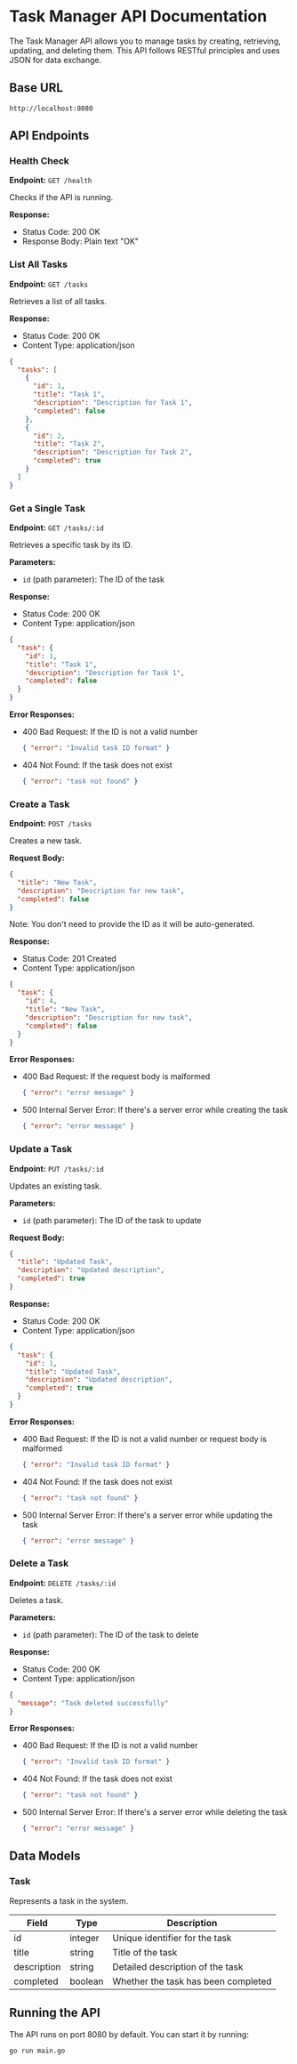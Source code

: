 # Task Manager API Documentation

The Task Manager API allows you to manage tasks by creating, retrieving, updating, and deleting them. This API follows RESTful principles and uses JSON for data exchange.

## Base URL

```
http://localhost:8080
```

## API Endpoints

### Health Check

**Endpoint:** `GET /health`

Checks if the API is running.

**Response:**
- Status Code: 200 OK
- Response Body: Plain text "OK"

### List All Tasks

**Endpoint:** `GET /tasks`

Retrieves a list of all tasks.

**Response:**
- Status Code: 200 OK
- Content Type: application/json

```json
{
  "tasks": [
    {
      "id": 1,
      "title": "Task 1",
      "description": "Description for Task 1",
      "completed": false
    },
    {
      "id": 2,
      "title": "Task 2",
      "description": "Description for Task 2",
      "completed": true
    }
  ]
}
```

### Get a Single Task

**Endpoint:** `GET /tasks/:id`

Retrieves a specific task by its ID.

**Parameters:**
- `id` (path parameter): The ID of the task

**Response:**
- Status Code: 200 OK
- Content Type: application/json

```json
{
  "task": {
    "id": 1,
    "title": "Task 1",
    "description": "Description for Task 1",
    "completed": false
  }
}
```

**Error Responses:**
- 400 Bad Request: If the ID is not a valid number
  ```json
  { "error": "Invalid task ID format" }
  ```
- 404 Not Found: If the task does not exist
  ```json
  { "error": "task not found" }
  ```

### Create a Task

**Endpoint:** `POST /tasks`

Creates a new task.

**Request Body:**
```json
{
  "title": "New Task",
  "description": "Description for new task",
  "completed": false
}
```

Note: You don't need to provide the ID as it will be auto-generated.

**Response:**
- Status Code: 201 Created
- Content Type: application/json

```json
{
  "task": {
    "id": 4,
    "title": "New Task",
    "description": "Description for new task",
    "completed": false
  }
}
```

**Error Responses:**
- 400 Bad Request: If the request body is malformed
  ```json
  { "error": "error message" }
  ```
- 500 Internal Server Error: If there's a server error while creating the task
  ```json
  { "error": "error message" }
  ```

### Update a Task

**Endpoint:** `PUT /tasks/:id`

Updates an existing task.

**Parameters:**
- `id` (path parameter): The ID of the task to update

**Request Body:**
```json
{
  "title": "Updated Task",
  "description": "Updated description",
  "completed": true
}
```

**Response:**
- Status Code: 200 OK
- Content Type: application/json

```json
{
  "task": {
    "id": 1,
    "title": "Updated Task",
    "description": "Updated description",
    "completed": true
  }
}
```

**Error Responses:**
- 400 Bad Request: If the ID is not a valid number or request body is malformed
  ```json
  { "error": "Invalid task ID format" }
  ```
- 404 Not Found: If the task does not exist
  ```json
  { "error": "task not found" }
  ```
- 500 Internal Server Error: If there's a server error while updating the task
  ```json
  { "error": "error message" }
  ```

### Delete a Task

**Endpoint:** `DELETE /tasks/:id`

Deletes a task.

**Parameters:**
- `id` (path parameter): The ID of the task to delete

**Response:**
- Status Code: 200 OK
- Content Type: application/json

```json
{
  "message": "Task deleted successfully"
}
```

**Error Responses:**
- 400 Bad Request: If the ID is not a valid number
  ```json
  { "error": "Invalid task ID format" }
  ```
- 404 Not Found: If the task does not exist
  ```json
  { "error": "task not found" }
  ```
- 500 Internal Server Error: If there's a server error while deleting the task
  ```json
  { "error": "error message" }
  ```

## Data Models

### Task

Represents a task in the system.

| Field | Type | Description |
|-------|------|-------------|
| id | integer | Unique identifier for the task |
| title | string | Title of the task |
| description | string | Detailed description of the task |
| completed | boolean | Whether the task has been completed |

## Running the API

The API runs on port 8080 by default. You can start it by running:

```bash
go run main.go
```
